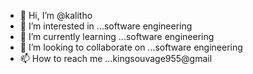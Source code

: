 - 👋 Hi, I’m @kalitho
- 👀 I’m interested in ...software engineering 
- 🌱 I’m currently learning ...software engineering 
- 💞️ I’m looking to collaborate on ...software engineering 
- 📫 How to reach me ...kingsouvage955@gmail 

<!---
kalitho/kalitho is a ✨ special ✨ repository because its `README.md` (this file) appears on your GitHub profile.
You can click the Preview link to take a look at your changes.
--->
